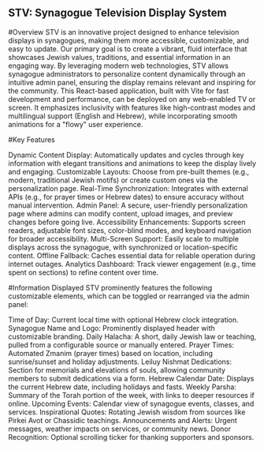 ## STV: Synagogue Television Display System

#Overview
STV is an innovative project designed to enhance television displays in synagogues, making them more accessible, customizable, and easy to update. Our primary goal is to create a vibrant, fluid interface that showcases Jewish values, traditions, and essential information in an engaging way. By leveraging modern web technologies, STV allows synagogue administrators to personalize content dynamically through an intuitive admin panel, ensuring the display remains relevant and inspiring for the community.
This React-based application, built with Vite for fast development and performance, can be deployed on any web-enabled TV or screen. It emphasizes inclusivity with features like high-contrast modes and multilingual support (English and Hebrew), while incorporating smooth animations for a "flowy" user experience.

#Key Features

Dynamic Content Display: Automatically updates and cycles through key information with elegant transitions and animations to keep the display lively and engaging.
Customizable Layouts: Choose from pre-built themes (e.g., modern, traditional Jewish motifs) or create custom ones via the personalization page.
Real-Time Synchronization: Integrates with external APIs (e.g., for prayer times or Hebrew dates) to ensure accuracy without manual intervention.
Admin Panel: A secure, user-friendly personalization page where admins can modify content, upload images, and preview changes before going live.
Accessibility Enhancements: Supports screen readers, adjustable font sizes, color-blind modes, and keyboard navigation for broader accessibility.
Multi-Screen Support: Easily scale to multiple displays across the synagogue, with synchronized or location-specific content.
Offline Fallback: Caches essential data for reliable operation during internet outages.
Analytics Dashboard: Track viewer engagement (e.g., time spent on sections) to refine content over time.

#Information Displayed
STV prominently features the following customizable elements, which can be toggled or rearranged via the admin panel:

Time of Day: Current local time with optional Hebrew clock integration.
Synagogue Name and Logo: Prominently displayed header with customizable branding.
Daily Halacha: A short, daily Jewish law or teaching, pulled from a configurable source or manually entered.
Prayer Times: Automated Zmanim (prayer times) based on location, including sunrise/sunset and holiday adjustments.
Leiluy Nishmat Dedications: Section for memorials and elevations of souls, allowing community members to submit dedications via a form.
Hebrew Calendar Date: Displays the current Hebrew date, including holidays and fasts.
Weekly Parsha: Summary of the Torah portion of the week, with links to deeper resources if online.
Upcoming Events: Calendar view of synagogue events, classes, and services.
Inspirational Quotes: Rotating Jewish wisdom from sources like Pirkei Avot or Chassidic teachings.
Announcements and Alerts: Urgent messages, weather impacts on services, or community news.
Donor Recognition: Optional scrolling ticker for thanking supporters and sponsors.



